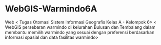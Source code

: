 # WebGIS-Warmindo6A
 Web
< Tugas Otomasi Sistem Informasi Geografis Kelas A - Kelompok 6>
< WebGIS persebaran warmindo di kelurahan Bulusan dan Tembalang dalam membantu memilih warmindo yang sesuai dengan preferensi berdasarkan informasi spasial dan data fasilitas warmindo>
